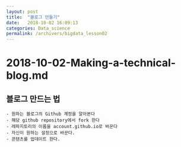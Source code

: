 ```yaml
---
layout: post
title:  "블로그 만들기"
date:   2018-10-02 16:09:13
categories: Data_science
permalink: /archivers/bigdata_lesson02
---
```


# 2018-10-02-Making-a-technical-blog.md

## 블로그 만드는 법 

	- 원하는 블로그의 Github 계정을 알아본다 
	- 해당 github repository에서 fork 한다 
	- 레파지토리의 이름을 account.github.io로 바꾼다 
	- 자신이 원하는 설정으로 바꾼다. 
	- 콘텐츠를 업데이트 한다. 
